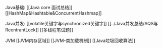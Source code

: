 Java基础: 
[[Java core 面试总结]]
[[HashMap&Hashtable&ConcurrentHashmap]]


Java并发:
[[volatile关键字与synchronized关键字]]
[[../Java并发总结/AQS与ReentrantLock]]
[[多线程笔试题]]


JVM
[[JVM内存区域]]
[[JVM-类加载机制]]
[[Java垃圾回收算法]]

